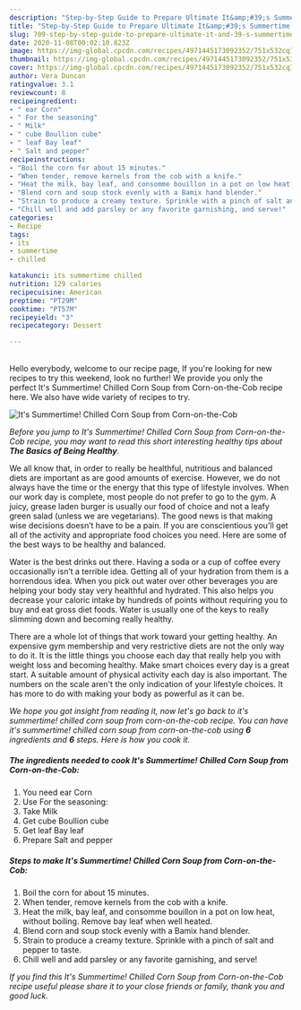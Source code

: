 ```yaml
---
description: "Step-by-Step Guide to Prepare Ultimate It&amp;#39;s Summertime! Chilled Corn Soup from Corn-on-the-Cob"
title: "Step-by-Step Guide to Prepare Ultimate It&amp;#39;s Summertime! Chilled Corn Soup from Corn-on-the-Cob"
slug: 709-step-by-step-guide-to-prepare-ultimate-it-and-39-s-summertime-chilled-corn-soup-from-corn-on-the-cob
date: 2020-11-08T00:02:10.823Z
image: https://img-global.cpcdn.com/recipes/4971445173092352/751x532cq70/its-summertime-chilled-corn-soup-from-corn-on-the-cob-recipe-main-photo.jpg
thumbnail: https://img-global.cpcdn.com/recipes/4971445173092352/751x532cq70/its-summertime-chilled-corn-soup-from-corn-on-the-cob-recipe-main-photo.jpg
cover: https://img-global.cpcdn.com/recipes/4971445173092352/751x532cq70/its-summertime-chilled-corn-soup-from-corn-on-the-cob-recipe-main-photo.jpg
author: Vera Duncan
ratingvalue: 3.1
reviewcount: 8
recipeingredient:
- " ear Corn"
- " For the seasoning"
- " Milk"
- " cube Boullion cube"
- " leaf Bay leaf"
- " Salt and pepper"
recipeinstructions:
- "Boil the corn for about 15 minutes."
- "When tender, remove kernels from the cob with a knife."
- "Heat the milk, bay leaf, and consomme bouillon in a pot on low heat, without boiling. Remove bay leaf when well heated."
- "Blend corn and soup stock evenly with a Bamix hand blender."
- "Strain to produce a creamy texture. Sprinkle with a pinch of salt and pepper to taste."
- "Chill well and add parsley or any favorite garnishing, and serve!"
categories:
- Recipe
tags:
- its
- summertime
- chilled

katakunci: its summertime chilled 
nutrition: 129 calories
recipecuisine: American
preptime: "PT29M"
cooktime: "PT57M"
recipeyield: "3"
recipecategory: Dessert

---
```

<br>
Hello everybody, welcome to our recipe page, If you're looking for new recipes to try this weekend, look no further! We provide you only the perfect It&#39;s Summertime! Chilled Corn Soup from Corn-on-the-Cob recipe here. We also have wide variety of recipes to try.
<br>


![It&#39;s Summertime! Chilled Corn Soup from Corn-on-the-Cob](https://img-global.cpcdn.com/recipes/4971445173092352/751x532cq70/its-summertime-chilled-corn-soup-from-corn-on-the-cob-recipe-main-photo.jpg)

<i>Before you jump to It&#39;s Summertime! Chilled Corn Soup from Corn-on-the-Cob recipe, you may want to read this short interesting healthy tips about <strong>The Basics of Being Healthy</strong>.</i>

We all know that, in order to really be healthful, nutritious and balanced diets are important as are good amounts of exercise. However, we do not always have the time or the energy that this type of lifestyle involves. When our work day is complete, most people do not prefer to go to the gym. A juicy, grease laden burger is usually our food of choice and not a leafy green salad (unless we are vegetarians). The good news is that making wise decisions doesn’t have to be a pain. If you are conscientious you'll get all of the activity and appropriate food choices you need. Here are some of the best ways to be healthy and balanced.

Water is the best drinks out there. Having a soda or a cup of coffee every occasionally isn’t a terrible idea. Getting all of your hydration from them is a horrendous idea. When you pick out water over other beverages you are helping your body stay very healthful and hydrated. This also helps you decrease your caloric intake by hundreds of points without requiring you to buy and eat gross diet foods. Water is usually one of the keys to really slimming down and becoming really healthy.

There are a whole lot of things that work toward your getting healthy. An expensive gym membership and very restrictive diets are not the only way to do it. It is the little things you choose each day that really help you with weight loss and becoming healthy. Make smart choices every day is a great start. A suitable amount of physical activity each day is also important. The numbers on the scale aren't the only indication of your lifestyle choices. It has more to do with making your body as powerful as it can be. 


<i>We hope you got insight from reading it, now let's go back to it&#39;s summertime! chilled corn soup from corn-on-the-cob recipe. You can have it&#39;s summertime! chilled corn soup from corn-on-the-cob using <strong>6</strong> ingredients and <strong>6</strong> steps. Here is how you cook it.
</i>

##### The ingredients needed to cook It&#39;s Summertime! Chilled Corn Soup from Corn-on-the-Cob:

1. You need  ear Corn
1. Use  For the seasoning:
1. Take  Milk
1. Get  cube Boullion cube
1. Get  leaf Bay leaf
1. Prepare  Salt and pepper


##### Steps to make It&#39;s Summertime! Chilled Corn Soup from Corn-on-the-Cob:

1. Boil the corn for about 15 minutes.
1. When tender, remove kernels from the cob with a knife.
1. Heat the milk, bay leaf, and consomme bouillon in a pot on low heat, without boiling. Remove bay leaf when well heated.
1. Blend corn and soup stock evenly with a Bamix hand blender.
1. Strain to produce a creamy texture. Sprinkle with a pinch of salt and pepper to taste.
1. Chill well and add parsley or any favorite garnishing, and serve!


<i>If you find this It&#39;s Summertime! Chilled Corn Soup from Corn-on-the-Cob recipe useful please share it to your close friends or family, thank you and good luck.</i>
